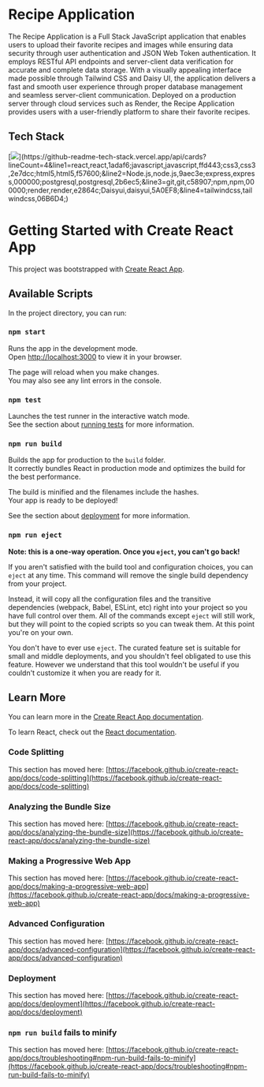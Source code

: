 # Recipe Application

The Recipe Application is a Full Stack JavaScript application that enables users to upload their favorite recipes and images while ensuring data security through user authentication and JSON Web Token authentication. It employs RESTful API endpoints and server-client data verification for accurate and complete data storage. With a visually appealing interface made possible through Tailwind CSS and Daisy UI, the application delivers a fast and smooth user experience through proper database management and seamless server-client communication. Deployed on a production server through cloud services such as Render, the Recipe Application provides users with a user-friendly platform to share their favorite recipes.

## Tech Stack

[![](https://github-readme-tech-stack.vercel.app/api/cards?lineCount=4&line1=react,react,1adaf6;javascript,javascript,ffd443;css3,css3,2e7dcc;html5,html5,f57600;&line2=Node.js,node.js,9aec3e;express,express,000000;postgresql,postgresql,2b6ec5;&line3=git,git,c58907;npm,npm,000000;render,render,e2864c;Daisyui,daisyui,5A0EF8;&line4=tailwindcss,tailwindcss,06B6D4;)](https://github-readme-tech-stack.vercel.app/api/cards?lineCount=4&line1=react,react,1adaf6;javascript,javascript,ffd443;css3,css3,2e7dcc;html5,html5,f57600;&line2=Node.js,node.js,9aec3e;express,express,000000;postgresql,postgresql,2b6ec5;&line3=git,git,c58907;npm,npm,000000;render,render,e2864c;Daisyui,daisyui,5A0EF8;&line4=tailwindcss,tailwindcss,06B6D4;)

# Getting Started with Create React App

This project was bootstrapped with [Create React App](https://github.com/facebook/create-react-app).

## Available Scripts

In the project directory, you can run:

### `npm start`

Runs the app in the development mode.\
Open [http://localhost:3000](http://localhost:3000) to view it in your browser.

The page will reload when you make changes.\
You may also see any lint errors in the console.

### `npm test`

Launches the test runner in the interactive watch mode.\
See the section about [running tests](https://facebook.github.io/create-react-app/docs/running-tests) for more information.

### `npm run build`

Builds the app for production to the `build` folder.\
It correctly bundles React in production mode and optimizes the build for the best performance.

The build is minified and the filenames include the hashes.\
Your app is ready to be deployed!

See the section about [deployment](https://facebook.github.io/create-react-app/docs/deployment) for more information.

### `npm run eject`

**Note: this is a one-way operation. Once you `eject`, you can't go back!**

If you aren't satisfied with the build tool and configuration choices, you can `eject` at any time. This command will remove the single build dependency from your project.

Instead, it will copy all the configuration files and the transitive dependencies (webpack, Babel, ESLint, etc) right into your project so you have full control over them. All of the commands except `eject` will still work, but they will point to the copied scripts so you can tweak them. At this point you're on your own.

You don't have to ever use `eject`. The curated feature set is suitable for small and middle deployments, and you shouldn't feel obligated to use this feature. However we understand that this tool wouldn't be useful if you couldn't customize it when you are ready for it.

## Learn More

You can learn more in the [Create React App documentation](https://facebook.github.io/create-react-app/docs/getting-started).

To learn React, check out the [React documentation](https://reactjs.org/).

### Code Splitting

This section has moved here: [https://facebook.github.io/create-react-app/docs/code-splitting](https://facebook.github.io/create-react-app/docs/code-splitting)

### Analyzing the Bundle Size

This section has moved here: [https://facebook.github.io/create-react-app/docs/analyzing-the-bundle-size](https://facebook.github.io/create-react-app/docs/analyzing-the-bundle-size)

### Making a Progressive Web App

This section has moved here: [https://facebook.github.io/create-react-app/docs/making-a-progressive-web-app](https://facebook.github.io/create-react-app/docs/making-a-progressive-web-app)

### Advanced Configuration

This section has moved here: [https://facebook.github.io/create-react-app/docs/advanced-configuration](https://facebook.github.io/create-react-app/docs/advanced-configuration)

### Deployment

This section has moved here: [https://facebook.github.io/create-react-app/docs/deployment](https://facebook.github.io/create-react-app/docs/deployment)

### `npm run build` fails to minify

This section has moved here: [https://facebook.github.io/create-react-app/docs/troubleshooting#npm-run-build-fails-to-minify](https://facebook.github.io/create-react-app/docs/troubleshooting#npm-run-build-fails-to-minify)
